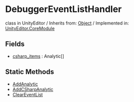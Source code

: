 # DebuggerEventListHandler
class in UnityEditor
 / Inherits from: <a href="https://docs.unity3d.com/6000.0/Documentation/ScriptReference/Object.html">Object</a> / Implemented in: <a href="https://docs.unity3d.com/6000.0/Documentation/ScriptReference/UnityEditor.CoreModule.html">UnityEditor.CoreModule</a>
## Fields
- <a href="https://docs.unity3d.com/6000.0/Documentation/ScriptReference/DebuggerEventListHandler-csharp_items.html">csharp_items</a> : Analytic[]
## Static Methods
- <a href="https://docs.unity3d.com/6000.0/Documentation/ScriptReference/DebuggerEventListHandler.AddAnalytic.html">AddAnalytic</a>
- <a href="https://docs.unity3d.com/6000.0/Documentation/ScriptReference/DebuggerEventListHandler.AddCSharpAnalytic.html">AddCSharpAnalytic</a>
- <a href="https://docs.unity3d.com/6000.0/Documentation/ScriptReference/DebuggerEventListHandler.ClearEventList.html">ClearEventList</a>
